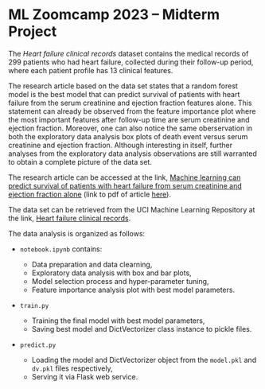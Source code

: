 # ML Zoomcamp 2023 &ndash; Midterm Project

The _Heart failure clinical records_ dataset contains the medical records of 299 patients who had heart failure, collected during their follow-up period, where each patient profile has 13 clinical features.

The research article based on the data set states that a random forest model is the best model that can predict survival of patients with heart failure from the serum creatinine and ejection fraction features alone. This statement can already be observed from the feature importance plot where the most important features after follow-up time are serum creatinine and ejection fraction. Moreover, one can also notice the same oberservation in both the exploratory data analysis box plots of death event versus serum creatinine and ejection fraction. Although interesting in itself, further analyses from the exploratory data analysis observations are still warranted to obtain a complete picture of the data set.

The research article can be accessed at the link, [Machine learning can predict survival of patients with heart failure from serum creatinine and ejection fraction alone](https://www.semanticscholar.org/paper/Machine-learning-can-predict-survival-of-patients-Chicco-Jurman/e64579d8593140396b518682bb3a47ba246684eb) (link to pdf of article [here](https://bmcmedinformdecismak.biomedcentral.com/counter/pdf/10.1186/s12911-020-1023-5.pdf)).

The data set can be retrieved from the UCI Machine Learning Repository at the link, [Heart failure clinical records](http://archive.ics.uci.edu/dataset/519/heart+failure+clinical+records).

The data analysis is organized as follows:

* `notebook.ipynb` contains:
    * Data preparation and data clearning,
    * Exploratory data analysis with box and bar plots,
    * Model selection process and hyper-parameter tuning,
    * Feature importance analysis plot with best model parameters.

* `train.py`
    * Training the final model with best model parameters,
    * Saving best model and DictVectorizer class instance to pickle files.

* `predict.py`
    * Loading the model and DictVectorizer object from the `model.pkl` and `dv.pkl` files respectively,
    * Serving it via Flask web service.
